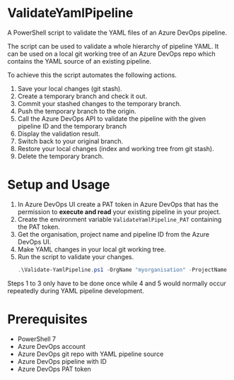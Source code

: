 # ValidateYamlPipeline

A PowerShell script to validate the YAML files of an Azure DevOps pipeline.

The script can be used to validate a whole hierarchy of pipeline YAML. It can be used on a local git working tree of an Azure DevOps repo which contains the YAML source of an existing pipeline. 

To achieve this the script automates the following actions.

1. Save your local changes (git stash).
1. Create a temporary branch and check it out.
1. Commit your stashed changes to the temporary branch.
1. Push the temporary branch to the origin.
1. Call the Azure DevOps API to validate the pipeline with the given pipeline ID and the temporary branch
1. Display the validation result.
1. Switch back to your original branch.
1. Restore your local changes (index and working tree from git stash).
1. Delete the temporary branch.

# Setup and Usage

1. In Azure DevOps UI create a PAT token in Azure DevOps that has the permission to __execute and read__ your existing pipeline in your project.
1. Create the environment variable `ValidateYamlPipeline_PAT` containing the PAT token.
1. Get the organisation, project name and pipeline ID from the Azure DevOps UI.
1. Make YAML changes in your local git working tree.
1. Run the script to validate your changes.
   ```powershell
   .\Validate-YamlPipeline.ps1 -OrgName "myorganisation" -ProjectName "MyProject" -PipelineId "2342"
   ```

Steps 1 to 3 only have to be done once while 4 and 5 would normally occur repeatedly during YAML pipeline development. 

# Prerequisites

* PowerShell 7
* Azure DevOps account
* Azure DevOps git repo with YAML pipeline source
* Azure DevOps pipeline with ID
* Azure DevOps PAT token